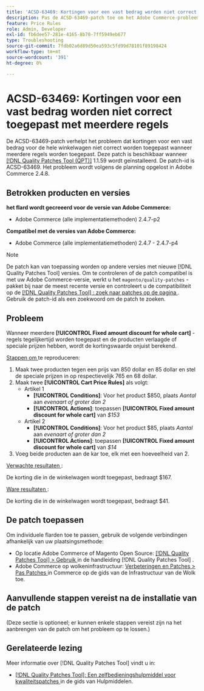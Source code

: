 ```yaml
---
title: 'ACSD-63469: Kortingen voor een vast bedrag worden niet correct toegepast met meerdere regels'
description: Pas de ACSD-63469-patch toe om het Adobe Commerce-probleem op te lossen, waarbij kortingen voor vaste bedragen voor de hele winkelwagen niet correct worden toegepast wanneer meerdere regels worden toegepast.
feature: Price Rules
role: Admin, Developer
exl-id: fb6dee57-281e-4165-8b70-7ff5949eb677
type: Troubleshooting
source-git-commit: 7fdb02a6d89d50ea593c5fd99d78101f89198424
workflow-type: tm+mt
source-wordcount: '391'
ht-degree: 0%

---
```


# ACSD-63469: Kortingen voor een vast bedrag worden niet correct toegepast met meerdere regels

De ACSD-63469-patch verhelpt het probleem dat kortingen voor een vast bedrag voor de hele winkelwagen niet correct worden toegepast wanneer meerdere regels worden toegepast. Deze patch is beschikbaar wanneer [[!DNL Quality Patches Tool (QPT)]](/help/tools/quality-patches-tool/quality-patches-tool-to-self-serve-quality-patches.md) 1.1.59 wordt geïnstalleerd. De patch-id is ACSD-63469. Het probleem wordt volgens de planning opgelost in Adobe Commerce 2.4.8.

## Betrokken producten en versies

**het flard wordt gecreeerd voor de versie van Adobe Commerce:**

* Adobe Commerce (alle implementatiemethoden) 2.4.7-p2

**Compatibel met de versies van Adobe Commerce:**

* Adobe Commerce (alle implementatiemethoden) 2.4.7 - 2.4.7-p4

>[!NOTE]
>
>De patch kan van toepassing worden op andere versies met nieuwe [!DNL Quality Patches Tool] versies. Om te controleren of de patch compatibel is met uw Adobe Commerce-versie, werkt u het `magento/quality-patches` -pakket bij naar de meest recente versie en controleert u de compatibiliteit op de [[!DNL Quality Patches Tool] : zoek naar patches op de pagina ](https://experienceleague.adobe.com/tools/commerce-quality-patches/index.html?lang=nl-NL) . Gebruik de patch-id als een zoekwoord om de patch te zoeken.

## Probleem

Wanneer meerdere **[!UICONTROL Fixed amount discount for whole cart]** -regels tegelijkertijd worden toegepast en de producten verlaagde of speciale prijzen hebben, wordt de kortingswaarde onjuist berekend.

<u> Stappen om </u> te reproduceren:

1. Maak twee producten tegen een prijs van 850 dollar en 85 dollar en stel de speciale prijzen in op respectievelijk 765 en 68 dollar.
1. Maak twee **[!UICONTROL Cart Price Rules]** als volgt:
   * Artikel 1
      * **[!UICONTROL Conditions]**: Voor het product $850, plaats *Aantal* aan *evenaart of groter dan 2*
      * **[!UICONTROL Actions]**: toepassen **[!UICONTROL Fixed amount discount for whole cart]** van *$153*
   * Artikel 2
      * **[!UICONTROL Conditions]**: Voor het product $85, plaats *Aantal* aan *evenaart of groter dan 2*
      * **[!UICONTROL Actions]**: toepassen **[!UICONTROL Fixed amount discount for whole cart]** van *$14*
1. Voeg beide producten aan de kar toe, elk met een hoeveelheid van 2.

<u> Verwachte resultaten </u>:

De korting die in de winkelwagen wordt toegepast, bedraagt $167.

<u> Ware resultaten </u>:

De korting die in de winkelwagen wordt toegepast, bedraagt $41.

## De patch toepassen

Om individuele flarden toe te passen, gebruik de volgende verbindingen afhankelijk van uw plaatsingsmethode:

* Op locatie Adobe Commerce of Magento Open Source: [[!DNL Quality Patches Tool] > Gebruik ](/help/tools/quality-patches-tool/usage.md) in de handleiding [!DNL Quality Patches Tool] .
* Adobe Commerce op wolkeninfrastructuur: [ Verbeteringen en Patches > Pas Patches ](https://experienceleague.adobe.com/docs/commerce-cloud-service/user-guide/develop/upgrade/apply-patches.html?lang=nl-NL) in Commerce op de gids van de Infrastructuur van de Wolk toe.

## Aanvullende stappen vereist na de installatie van de patch

(Deze sectie is optioneel; er kunnen enkele stappen vereist zijn na het aanbrengen van de patch om het probleem op te lossen.) 

## Gerelateerde lezing

Meer informatie over [!DNL Quality Patches Tool] vindt u in:

* [[!DNL Quality Patches Tool]: Een zelfbedieningshulpmiddel voor kwaliteitspatches ](/help/tools/quality-patches-tool/quality-patches-tool-to-self-serve-quality-patches.md) in de gids van Hulpmiddelen.
